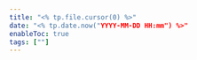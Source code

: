 ```yaml
---
title: "<% tp.file.cursor(0) %>"
date: "<% tp.date.now("YYYY-MM-DD HH:mm") %>"
enableToc: true
tags: [""]
---
```

